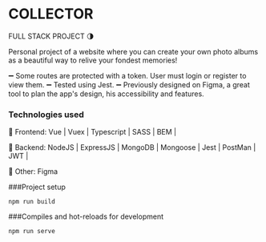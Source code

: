 # COLLECTOR

FULL STACK PROJECT 🌗

Personal project of a website where you can create your own photo albums as a beautiful way to relive your fondest memories! 

➖ Some routes are protected with a token. User must login or register to view them.
➖ Tested using Jest.
➖ Previously designed on Figma, a great tool to plan the app's design, his accessibility and features. 

### Technologies used
💫 Frontend: Vue | Vuex | Typescript | SASS | BEM | 

💫 Backend: NodeJS | ExpressJS | MongoDB | Mongoose | Jest | PostMan | JWT |

💫 Other: Figma 



###Project setup
```
npm run build
```
###Compiles and hot-reloads for development
```
npm run serve
```

